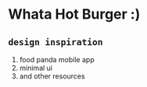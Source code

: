 # Whata Hot Burger :)

## `design inspiration`

1. food panda mobile app
2. minimal ui
3. and other resources
